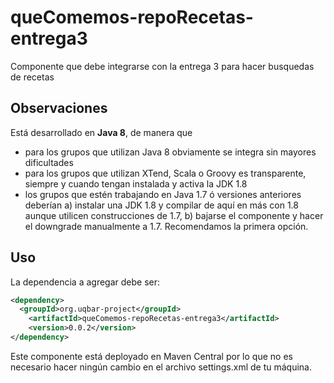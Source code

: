 # queComemos-repoRecetas-entrega3
Componente que debe integrarse con la entrega 3 para hacer busquedas de recetas

## Observaciones
Está desarrollado en **Java 8**, de manera que 
- para los grupos que utilizan Java 8 obviamente se integra sin mayores dificultades
- para los grupos que utilizan XTend, Scala o Groovy es transparente, siempre y cuando tengan instalada y activa la JDK 1.8
- los grupos que estén trabajando en Java 1.7 ó versiones anteriores deberían a) instalar una JDK 1.8 y compilar de aquí en más con 1.8 aunque utilicen construcciones de 1.7, b) bajarse el componente y hacer el downgrade manualmente a 1.7. Recomendamos la primera opción.

## Uso
La dependencia a agregar debe ser:

```xml
<dependency>
  <groupId>org.uqbar-project</groupId>
	<artifactId>queComemos-repoRecetas-entrega3</artifactId>
	<version>0.0.2</version>
</dependency>
```

Este componente está deployado en Maven Central por lo que no es necesario hacer ningún cambio en el archivo settings.xml de tu máquina.
